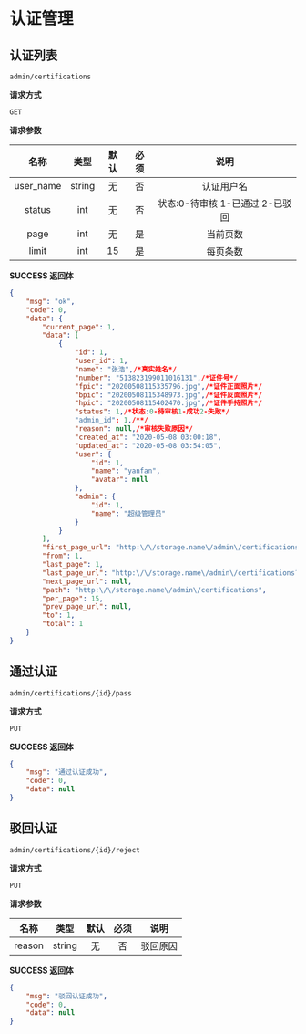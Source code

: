 # 认证管理

## 认证列表

`admin/certifications`

**请求方式**

`GET`

**请求参数**

|  名称  |  类型  | 默认 | 必须 |         说明         |
| :----: | :----: | :--: | :--: | :------------------: |
|  user_name  | string |  无  |  否  |            认证用户名                    |
|  status     |  int   |  无  |  否  |       状态:0-待审核 1-已通过 2-已驳回      |
|  page      |  int   |  无  |  是  |            当前页数                |
|  limit      |  int   |  15  |  是  |             每页条数                     |

**SUCCESS 返回体**

```json
{
    "msg": "ok",
    "code": 0,
    "data": {
        "current_page": 1,
        "data": [
            {
                "id": 1,
                "user_id": 1,
                "name": "张浩",/*真实姓名*/
                "number": "513823199011016131",/*证件号*/
                "fpic": "20200508115335796.jpg",/*证件正面照片*/
                "bpic": "20200508115348973.jpg",/*证件反面照片*/
                "hpic": "20200508115402470.jpg",/*证件手持照片*/
                "status": 1,/*状态:0-待审核1-成功2-失败*/
                "admin_id": 1,/**/
                "reason": null,/*审核失败原因*/
                "created_at": "2020-05-08 03:00:18",
                "updated_at": "2020-05-08 03:54:05",
                "user": {
                    "id": 1,
                    "name": "yanfan",
                    "avatar": null
                },
                "admin": {
                    "id": 1,
                    "name": "超级管理员"
                }
            }
        ],
        "first_page_url": "http:\/\/storage.name\/admin\/certifications?page=1",
        "from": 1,
        "last_page": 1,
        "last_page_url": "http:\/\/storage.name\/admin\/certifications?page=1",
        "next_page_url": null,
        "path": "http:\/\/storage.name\/admin\/certifications",
        "per_page": 15,
        "prev_page_url": null,
        "to": 1,
        "total": 1
    }
}
```


## 通过认证

`admin/certifications/{id}/pass`

**请求方式**

`PUT`


**SUCCESS 返回体**

```json
{
    "msg": "通过认证成功",
    "code": 0,
    "data": null
}
```

## 驳回认证

`admin/certifications/{id}/reject`

**请求方式**

`PUT`

**请求参数**

|  名称  |  类型  | 默认 | 必须 |         说明         |
| :----: | :----: | :--: | :--: | :------------------: |
|  reason  | string |  无  |  否  |        驳回原因                            |


**SUCCESS 返回体**

```json
{
    "msg": "驳回认证成功",
    "code": 0,
    "data": null
}
```
